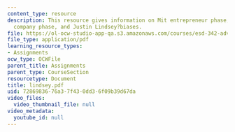 ```yaml
---
content_type: resource
description: This resource gives information on Mit entrepreneur phase, large tech
  company phase, and Justin Lindsey?biases.
file: https://ol-ocw-studio-app-qa.s3.amazonaws.com/courses/esd-342-advanced-system-architecture-spring-2006/7286983676a37f430dd36f09b39d67da_lindsey.pdf
file_type: application/pdf
learning_resource_types:
- Assignments
ocw_type: OCWFile
parent_title: Assignments
parent_type: CourseSection
resourcetype: Document
title: lindsey.pdf
uid: 72869836-76a3-7f43-0dd3-6f09b39d67da
video_files:
  video_thumbnail_file: null
video_metadata:
  youtube_id: null
---
```

